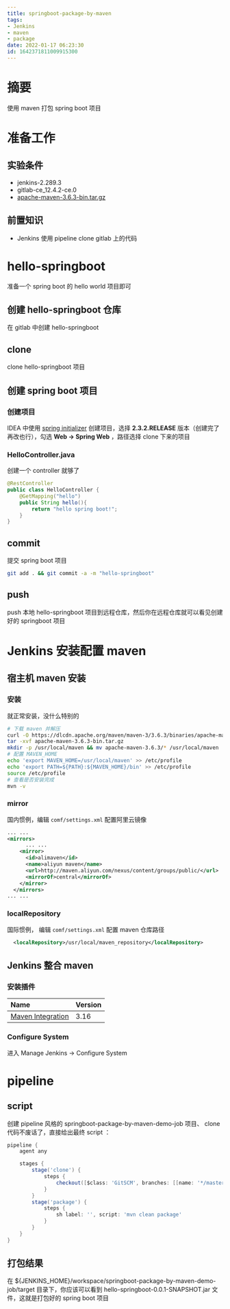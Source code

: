 ```yaml
---
title: springboot-package-by-maven
tags: 
- Jenkins
- maven
- package
date: 2022-01-17 06:23:30
id: 1642371811009915300
---
```

# 摘要

使用 maven 打包 spring boot 项目

# 准备工作

## 实验条件

- jenkins-2.289.3 
- gitlab-ce_12.4.2-ce.0 
- [apache-maven-3.6.3-bin.tar.gz](https://dlcdn.apache.org/maven/maven-3/3.6.3/binaries/apache-maven-3.6.3-bin.tar.gz) 

## 前置知识

-  Jenkins 使用 pipeline clone gitlab 上的代码

# hello-springboot

准备一个 spring boot 的 hello world 项目即可

## 创建 hello-springboot 仓库

在 gitlab 中创建 hello-springboot 

## clone 

clone  hello-springboot 项目

## 创建 spring boot 项目

### 创建项目

IDEA 中使用 [spring initializer](https://start.spring.io/) 创建项目，选择 **2.3.2.RELEASE** 版本（创建完了再改也行），勾选 **Web → Spring Web** ，路径选择 clone 下来的项目

### HelloController.java

创建一个 controller 就够了

```java
@RestController
public class HelloController {
    @GetMapping("hello")
    public String hello(){
        return "hello spring boot!";
    }
}
```

## commit

提交 spring boot 项目

```sh
git add . && git commit -a -m "hello-springboot"
```

## push

 push 本地 hello-springboot 项目到远程仓库，然后你在远程仓库就可以看见创建好的 springboot 项目

# Jenkins 安装配置 maven

## 宿主机 maven 安装

### 安装

就正常安装，没什么特别的

```sh
# 下载 maven 并解压
curl -O https://dlcdn.apache.org/maven/maven-3/3.6.3/binaries/apache-maven-3.6.3-bin.tar.gz
tar -xvf apache-maven-3.6.3-bin.tar.gz
mkdir -p /usr/local/maven && mv apache-maven-3.6.3/* /usr/local/maven
# 配置 MAVEN_HOME 
echo 'export MAVEN_HOME=/usr/local/maven' >> /etc/profile
echo 'export PATH=${PATH}:${MAVEN_HOME}/bin' >> /etc/profile
source /etc/profile
# 查看是否安装完成
mvn -v

```

### mirror

国内惯例，编辑 `comf/settings.xml` 配置阿里云镜像

```xml
... ...
<mirrors>
      ... ...
    <mirror>  
      <id>alimaven</id>  
      <name>aliyun maven</name>  
      <url>http://maven.aliyun.com/nexus/content/groups/public/</url>  
      <mirrorOf>central</mirrorOf>          
    </mirror> 
  </mirrors>
... ...
```

### localRepository

国际惯例， 编辑 `comf/settings.xml` 配置 maven 仓库路径

```xml
  <localRepository>/usr/local/maven_repository</localRepository>
```

## Jenkins 整合 maven

### 安装插件

| Name                                                         | Version |
| :----------------------------------------------------------- | :------ |
| [ Maven Integration](https://plugins.jenkins.io/maven-plugin) | 3.16    |

### Configure System 

进入 Manage Jenkins → Configure System 

# pipeline

## script 

创建 pipeline 风格的 springboot-package-by-maven-demo-job 项目、 clone 代码不废话了，直接给出最终 script ：

```groovy
pipeline {
    agent any

    stages {
        stage('clone') {
            steps {
                checkout([$class: 'GitSCM', branches: [[name: '*/master']], extensions: [], userRemoteConfigs: [[credentialsId: '0d41310d-a4b9-4c28-bc22-c28849deda15', url: 'http://192.168.19.10:8000/root/hello-springboot.git']]])
            }
        }
        stage('package') {
            steps {
                sh label: '', script: 'mvn clean package'
            }
        }
    }
}

```

## 打包结果

在 ${JENKINS_HOME}/workspace/springboot-package-by-maven-demo-job/target 目录下，你应该可以看到 hello-springboot-0.0.1-SNAPSHOT.jar 文件，这就是打包好的 spring boot 项目







